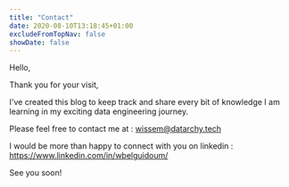 ```yaml
---
title: "Contact"
date: 2020-08-10T13:18:45+01:00
excludeFromTopNav: false
showDate: false
---
```


Hello, 

Thank you for your visit, 

I've created this blog to keep track and share every bit of knowledge I am learning in my exciting data engineering journey.
  
Please feel free to contact me at : wissem@datarchy.tech

I would be more than happy to connect with you on linkedin : https://www.linkedin.com/in/wbelguidoum/

See you soon!
